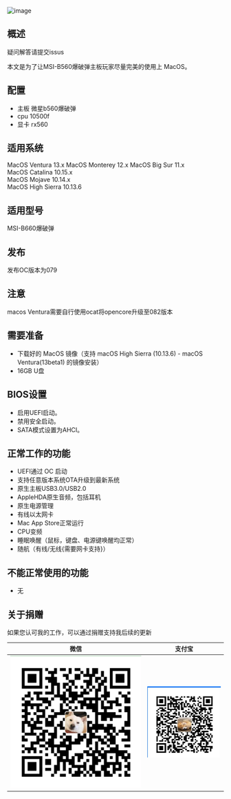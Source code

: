 ![image](https://github.com/JOJOJ812/G531-hackintosh/blob/master/Picture/Ventura.jpg)
## 概述

疑问解答请提交issus

本文是为了让MSI-B560爆破弹主板玩家尽量完美的使用上 MacOS。

## 配置
- 主板 微星b560爆破弹  
- cpu 10500f  
- 显卡 rx560  

## 适用系统
MacOS Ventura 13.x
MacOS Monterey 12.x
MacOS Big Sur 11.x  
MacOS Catalina 10.15.x  
MacOS Mojave 10.14.x  
MacOS High Sierra 10.13.6 

## 适用型号
MSI-B660爆破弹  

## 发布

发布OC版本为079  

## 注意
macos Ventura需要自行使用ocat将opencore升级至082版本

## 需要准备
- 下载好的 MacOS 镜像（支持 macOS High Sierra (10.13.6) - macOS Ventura(13beta1) 的镜像安装）
- 16GB U盘

## BIOS设置
- 启用UEFI启动。
- 禁用安全启动。
- SATA模式设置为AHCI。

## 正常工作的功能
- UEFI通过 OC 启动
- 支持任意版本系统OTA升级到最新系统
- 原生主板USB3.0/USB2.0 
- AppleHDA原生音频，包括耳机
- 原生电源管理
- 有线以太网卡
- Mac App Store正常运行
- CPU变频
- 睡眠唤醒（鼠标，键盘、电源键唤醒均正常）
- 随航（有线/无线{需要网卡支持}）

## 不能正常使用的功能
- 无


## 关于捐赠

如果您认可我的工作，可以通过捐赠支持我后续的更新

| 微信                                                       | 支付宝                                               |
| ---------------------------------------------------------- | ---------------------------------------------------- |
|![image](https://github.com/JOJOJ812/G531-hackintosh/blob/master/Picture/wechatpay.png)|![image](https://github.com/JOJOJ812/G531-hackintosh/blob/master/Picture/ailpay.jpg)
